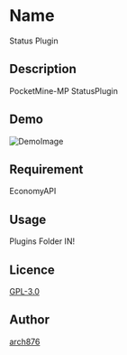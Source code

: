 Name
====

Status Plugin

## Description

PocketMine-MP StatusPlugin

## Demo

![DemoImage](http://i.imgur.com/YGtEI.jpg)

## Requirement

EconomyAPI

## Usage

Plugins Folder IN!

## Licence

[GPL-3.0](https://github.com/arch876/Status/LICENSE)

## Author

[arch876](https://github.com/arch876)

